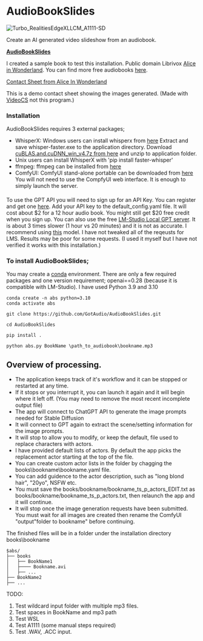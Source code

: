 # AudioBookSlides

![Turbo_RealitiesEdgeXLLCM_A1111-SD](https://github.com/GotAudio/AudioBookSlides/assets/13667229/4f30b0c5-9ab6-4940-89ca-e5ddb2235e0b)


Create an AI generated video slideshow from an audiobook.

[**AudioBookSlides**](https://github.com/GotAudio/AudioBookSlides/)<br/>

I created a sample book to test this installation. Public domain Librivox [Alice in Wonderland](https://www.youtube.com/watch?v=27SwZZ8jiBc). You can find more free audiobooks [here](https://librivox.org/).

[Contact Sheet from Alice In Wonderland](https://github.com/GotAudio/AudioBookSlides/assets/13667229/acf17491-81be-42ee-a2de-230a19922d57)


This is a demo contact sheet showing the images generated. (Made with [VideoCS](https://sourceforge.net/projects/videocs) not this program.)

### Installation

AudioBookSlides requires 3 external packages;
- WhisperX: Windows users can install whisperx from [here](https://github.com/Purfview/whisper-standalone-win/releases/tag/faster-whisper)
Extract and save whisper-faster.exe to the application directory. Download [cuBLAS.and.cuDNN_win_v4.7z from here](https://github.com/Purfview/whisper-standalone-win/releases/tag/libs) and unzip to application folder.
- Unix users can install WhisperX with 'pip install faster-whisper'
- ffmpeg: ffmpeg can be installed from [here](https://github.com/BtbN/FFmpeg-Builds/releases)
- ComfyUI: ComfyUI stand-alone portable can be downloaded from [here](https://github.com/comfyanonymous/ComfyUI/releases)
You will not need to use the CompfyUI web interface. It is enough to simply launch the server.

####
To use the GPT API you will need to sign up for an API Key. You can register and get one [here](https://platform.openai.com).
Add your API key to the default_config.yaml file.  It will cost about $2 for a 12 hour audio book.  You might still get $20 free credit when you sign up.
You can also use the free [LM-Studio Local GPT server](https://lmstudio.ai/). It is about 3 times slower (1 hour vs 20 minutes) and it is not as accurate. I recommend using [this](https://huggingface.co/TheBloke/Mistral-7B-Instruct-v0.1-GGUF) model.
I have not tweaked all of the reqeusts for LMS. Results may be poor for some requests. (I used it myself but I have not verified it works with this installation.)

### To install AudioBookSlides;

You may create a [conda](https://conda.io/) environment.  There are only a few required packages and one version requirement; openai==0.28 (because it is compatible with LM-Studio).  I have used Python 3.9 and 3.10
```
conda create -n abs python=3.10
conda activate abs

git clone https://github.com/GotAudio/AudioBookSlides.git

cd AudioBookSlides

pip install .

python abs.py BookName \path_to_audiobook\bookname.mp3
```

## Overview of processing.

- The application keeps track of it's workflow and it can be stopped or restarted at any time. 
- If it stops or you interrupt it, you can launch it again and it will begin where it left off. (You may need to remove the most recent incomplete output file)
- The app will connect to ChatGPT API to generate the image prompts needed for Stable Diffusion
- It will connect to GPT again to extract the scene/setting information for the image prompts.
- It will stop to allow you to modify, or keep the default, file used to replace characters with actors.
- I have provided default lists of actors. By default the app picks the replacement actor starting at the top of the file.
- You can create custom actor lists in the <bookname> folder by chagging the books\bookname\bookname.yaml file. 
- You can add guidence to the actor description, such as "long blond hair", "20yo", NSFW etc.
- You must save the books/bookname/bookname_ts_p_actors_EDIT.txt as books/bookname/bookname_ts_p_actors.txt, then relaunch the app and it will continue.
- It will stop once the image generation requests have been submitted. You must wait for all images are created then rename the ComfyUI "output"folder to  bookname" before continuing.

The finished files will be in a folder under the installation directory books\bookname 

```
$abs/
├── books
│   ├── BookName1
│   ├──── Bookname.avi 
│   ├── ...
├── BookName2
├── ...
```

TODO: 
1) Test wildcard input folder with multiple mp3 files.
2) Test spaces in BookName and mp3 path
3) Test WSL
4) Test A1111 (some manual steps required)
5) Test .WAV, .ACC input.
